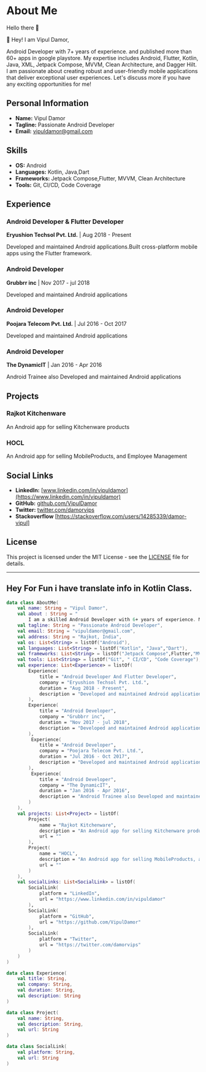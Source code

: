 # About Me


Hello there 👋

👋 Hey! I am Vipul Damor,

Android Developer with 7+ years of experience. and published more than 60+ apps in google playstore. My expertise includes Android, Flutter, Kotlin, Java, XML, Jetpack Compose, MVVM, Clean Architecture, and Dagger Hilt. I am passionate about creating robust and user-friendly mobile applications that deliver exceptional user experiences. Let's discuss more if you have any exciting opportunities for me!

## Personal Information

- **Name:** Vipul Damor
- **Tagline:** Passionate Android Developer
- **Email:** vipuldamor@gmail.com


## Skills

- **OS:** Android
- **Languages:** Kotlin, Java,Dart
- **Frameworks:** Jetpack Compose,Flutter, MVVM, Clean Architecture
- **Tools:** Git, CI/CD, Code Coverage

## Experience

### Android Developer & Flutter Developer
**Eryushion Techsol Pvt. Ltd.** | Aug 2018 - Present

Developed and maintained Android applications.Built cross-platform mobile apps using the Flutter framework.

### Android Developer
**Grubbrr inc** | Nov 2017 - jul 2018

Developed and maintained Android applications

### Android Developer
**Poojara Telecom Pvt. Ltd.** | Jul 2016 - Oct 2017

Developed and maintained Android applications


### Android Developer
**The DynamicIT** | Jan 2016 - Apr 2016

Android Trainee also Developed and maintained Android applications


## Projects

### Rajkot Kitchenware
An Android app for selling Kitchenware products

### HOCL
An Android app for selling MobileProducts, and Employee Management


## Social Links

- **LinkedIn:** [www.linkedin.com/in/vipuldamor](https://www.linkedin.com/in/vipuldamor)
- **GitHub:** [github.com/VipulDamor](https://github.com/VipulDamor)
- **Twitter:** [twitter.com/damorvips](https://twitter.com/damorvips)
- **Stackoverflow** [https://stackoverflow.com/users/14285339/damor-vipul]

## License

This project is licensed under the MIT License - see the [LICENSE](LICENSE) file for details.

---

## Hey For Fun i have translate info in Kotlin Class. 


```kotlin
data class AboutMe(
    val name: String = "Vipul Damor",
    val about : String = "
        I am a skilled Android Developer with 6+ years of experience. My expertise includes Android, Flutter, Kotlin, Java, XML, Jetpack                                   Compose, MVVM, Clean Architecture, and Dagger Hilt. I am passionate about creating robust and user-friendly mobile applications that                              deliver exceptional user experiences. Let's discuss more if you have any exciting opportunities for me!"
    val tagline: String = "Passionate Android Developer",
    val email: String = "vipuldamor@gmail.com",
    val address: String = "Rajkot, India",
    val os: List<String> = listOf("Android"),
    val languages: List<String> = listOf("Kotlin", "Java","Dart"),
    val frameworks: List<String> = listOf("Jetpack Compose",Flutter,"MVVM", "Clean Architecture"),
    val tools: List<String> = listOf("Git", " CI/CD", "Code Coverage"),
    val experience: List<Experience> = listOf(
        Experience(
            title = "Android Developer And Flutter Developer",
            company = "Eryushion Techsol Pvt. Ltd.",
            duration = "Aug 2018 - Present",
            description = "Developed and maintained Android applications.Built cross-platform mobile apps using the Flutter framework."
        ),
        Experience(
            title = "Android Developer",
            company = "Grubbrr inc",
            duration = "Nov 2017 - jul 2018",
            description = "Developed and maintained Android applications"
        ),
         Experience(
            title = "Android Developer",
            company = "Poojara Telecom Pvt. Ltd.",
            duration = "Jul 2016 - Oct 2017",
            description = "Developed and maintained Android applications"
        ),
         Experience(
            title = "Android Developer",
            company = "The DynamicIT",
            duration = "Jan 2016 - Apr 2016",
            description = "Android Trainee also Developed and maintained Android applications"
        )
    ),
    val projects: List<Project> = listOf(
        Project(
            name = "Rajkot Kitchenware",
            description = "An Android app for selling Kitchenware products",
            url = ""
        ),
        Project(
            name = "HOCL",
            description = "An Android app for selling MobileProducts, and Employee Management",
            url = ""
        )
    ),
    val socialLinks: List<SocialLink> = listOf(
        SocialLink(
            platform = "LinkedIn",
            url = "https://www.linkedin.com/in/vipuldamor"
        ),
        SocialLink(
            platform = "GitHub",
            url = "https://github.com/VipulDamor"
        ),
        SocialLink(
            platform = "Twitter",
            url = "https://twitter.com/damorvips"
        )
    )
)

data class Experience(
    val title: String,
    val company: String,
    val duration: String,
    val description: String
)

data class Project(
    val name: String,
    val description: String,
    val url: String
)

data class SocialLink(
    val platform: String,
    val url: String
)

